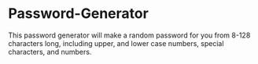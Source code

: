 # Password-Generator
This password generator will make a random password for you from 8-128 characters long, including upper, and lower case numbers, special characters, and numbers.
